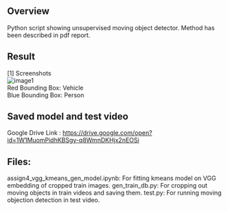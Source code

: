 ## Overview
Python script showing unsupervised moving object detector. Method has been described in pdf report.

## Result 
[1] Screenshots<br/>
![image1](https://github.com/kritiksoman/CV-and-Neural-Nets-Basic/blob/master/experimental/Unsupervised-Moving-Object-Detector/res/test_result_camera2.gif)<br/>
Red Bounding Box:  Vehicle<br/>
Blue Bounding Box: Person<br/>

## Saved model and test video
Google Drive Link : https://drive.google.com/open?id=1W1MuomPidhKBSgy-q8WmnDKHjx2nEOSi

## Files:
assign4_vgg_kmeans_gen_model.ipynb: For fitting kmeans model on VGG embedding of cropped train images.
gen_train_db.py: For cropping out moving objects in train videos and saving them.
test.py: For running moving objection detection in test video.
